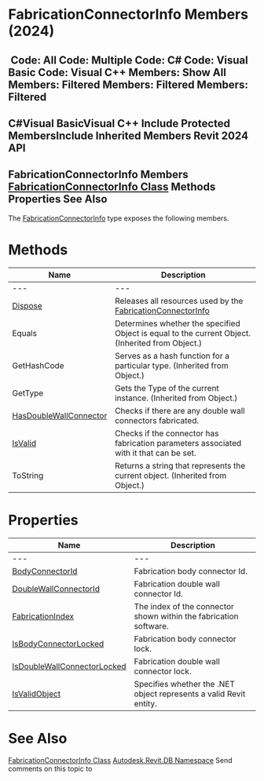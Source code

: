 # FabricationConnectorInfo Members (2024)

﻿
 Code: All Code: Multiple Code: C# Code: Visual Basic Code: Visual C++  Members: Show All Members: Filtered Members: Filtered Members: Filtered   
---  
C#Visual BasicVisual C++
Include Protected MembersInclude Inherited Members
Revit 2024 API  
---  
FabricationConnectorInfo Members  
[FabricationConnectorInfo Class](5da97d87-a3f6-f239-3c5c-102d2d82f942.md "FabricationConnectorInfo Class") Methods Properties See Also  
---  
The [FabricationConnectorInfo](5da97d87-a3f6-f239-3c5c-102d2d82f942.md "FabricationConnectorInfo Class") type exposes the following members.
# Methods
| Name | Description |
| --- | --- |
| --- | --- | --- |
| [Dispose](65c20167-8861-44b5-af98-dd0093adce1f.md "Dispose Method") | Releases all resources used by the [FabricationConnectorInfo](5da97d87-a3f6-f239-3c5c-102d2d82f942.md "FabricationConnectorInfo Class") |
| Equals | Determines whether the specified Object is equal to the current Object. (Inherited from Object.) |
| GetHashCode | Serves as a hash function for a particular type.  (Inherited from Object.) |
| GetType | Gets the Type of the current instance. (Inherited from Object.) |
| [HasDoubleWallConnector](5b93b125-c1f4-ad4c-6f51-e87b322f82a5.md "HasDoubleWallConnector Method") | Checks if there are any double wall connectors fabricated. |
| [IsValid](f4a0d5d8-f0bf-c54f-e1c6-c3f268008621.md "IsValid Method") | Checks if the connector has fabrication parameters associated with it that can be set. |
| ToString | Returns a string that represents the current object. (Inherited from Object.) |

# Properties
| Name | Description |
| --- | --- |
| --- | --- | --- |
| [BodyConnectorId](a6d0e9ef-9b0e-d83e-1e62-7a4ddeaf4c2d.md "BodyConnectorId Property") | Fabrication body connector Id. |
| [DoubleWallConnectorId](25b9a7ec-905b-c842-3246-1cd2aacde7c2.md "DoubleWallConnectorId Property") | Fabrication double wall connector Id. |
| [FabricationIndex](0de0d69d-b7d9-55da-5dbb-e7772d52dfc4.md "FabricationIndex Property") | The index of the connector shown within the fabrication software. |
| [IsBodyConnectorLocked](02471b4d-b14b-e85e-0a62-2d7c7f2d9774.md "IsBodyConnectorLocked Property") | Fabrication body connector lock. |
| [IsDoubleWallConnectorLocked](dde48673-bcba-5cb1-b85d-101337d92c5c.md "IsDoubleWallConnectorLocked Property") | Fabrication double wall connector lock. |
| [IsValidObject](797ca15b-edbf-ba3e-35cc-bc949145f03d.md "IsValidObject Property") | Specifies whether the .NET object represents a valid Revit entity. |

# See Also
[FabricationConnectorInfo Class](5da97d87-a3f6-f239-3c5c-102d2d82f942.md "FabricationConnectorInfo Class")
[Autodesk.Revit.DB Namespace](87546ba7-461b-c646-cbb1-2cb8f5bff8b2.md "Autodesk.Revit.DB Namespace")
Send comments on this topic to 